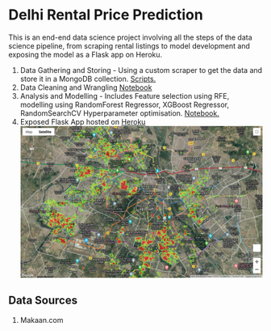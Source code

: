 # Delhi Rental Price Prediction
<p>This is an end-end data science project involving all the steps of the data science pipeline, from scraping rental listings to model development and exposing the model as a Flask app on Heroku. </p>
    
1. Data Gathering and Storing - Using a custom scraper to get the data and store it in a MongoDB collection. [Scripts.](Scraper/) 
2. Data Cleaning and Wrangling [Notebook](Data_Wrangling.ipynb)
3. Analysis and Modelling - Includes Feature selection using RFE, modelling using RandomForest Regressor, XGBoost Regressor, RandomSearchCV Hyperparameter optimisation. [Notebook.](https://nbviewer.jupyter.org/github/DnanaDev/Delhi_Rental_Price_Prediction/blob/master/Rental_Price_Analysis_and_Modeling.ipynb)
4. Exposed Flask App hosted on [Heroku](https://new-delhi-rent-prediction.herokuapp.com)<br>
![Listings](Static/complete_heatmap_2lac.jpg)

## Data Sources
1. Makaan.com